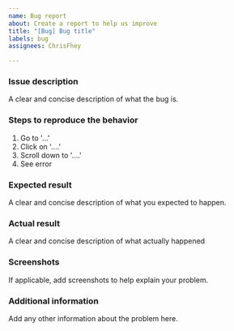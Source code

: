 ```yaml
---
name: Bug report
about: Create a report to help us improve
title: "[Bug] Bug title"
labels: bug
assignees: ChrisFhey

---
```


### Issue description
A clear and concise description of what the bug is.

### Steps to reproduce the behavior
1. Go to '...'
2. Click on '....'
3. Scroll down to '....'
4. See error

### Expected result
A clear and concise description of what you expected to happen.

### Actual result
A clear and concise description of what actually happened

### Screenshots
If applicable, add screenshots to help explain your problem.

### Additional information
Add any other information about the problem here.
